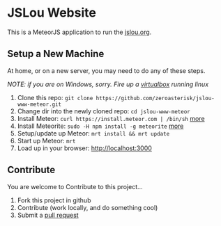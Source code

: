 # JSLou Website

This is a MeteorJS application to run the [jslou.org](http://jslou.org).

## Setup a New Machine

At home, or on a new server, you may need to do any of these steps.

*NOTE: if you are on Windows, sorry.  Fire up a [virtualbox](https://www.virtualbox.org/) running linux*

1. Clone this repo: `git clone https://github.com/zeroasterisk/jslou-www-meteor.git`
2. Change dir into the newly cloned repo: `cd jslou-www-meteor`
3. Install Meteor: `curl https://install.meteor.com | /bin/sh` [more](https://github.com/meteor/meteor)
4. Install Meteorite: `sudo -H npm install -g meteorite` [more](https://github.com/oortcloud/meteorite/)
5. Setup/update up Meteor: `mrt install && mrt update`
6. Start up Meteor: `mrt`
7. Load up in your browser: [http://localhost:3000](http://localhost:3000)

## Contribute

You are welcome to Contribute to this project...

1. Fork this project in github
2. Contribute (work locally, and do something cool)
3. Submit a [pull request](https://help.github.com/articles/using-pull-requests)

